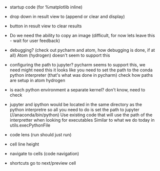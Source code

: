 - startup code (for %matplotlib inline)
- drop down in result view to (append or clear and display)
- button in result view to clear results
- Do we need the ability to copy an image (difficult, for now lets leave this - wait for user feedback)
- debugging? (check out pycharm and atom, how debugging is done, if at all)
    Atom (hydrogen) doesn't seem to support this
- configuring the path to jupyter?
    pycharm seems to support this, we need might need this
    it looks like you need to set the path to the conda python interpreter (that's what was done in pycharm)
    check how paths are setup in atom hydrogen
- is each python environment a separate kernel?
    don't know, need to check
- jupyter and ipython would be located in the same directory as the python interpretre
    so all you need to do is set the path to jupyter (//anaconda/bin/python)
    Use existing code that will use the path of the interpretter when looking for executables
    Similar to what we do today in utils.execPythonFile

- code lens (run should just run)
- cell line height
- navigate to cells (code navigation)
- shortcuts
    go to next/preview cell
